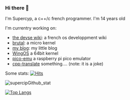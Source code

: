 ### Hi there 👋
I'm Supercyp, a c++/c french programmer. I'm 14 years old 

I'm currentry working on:
- [the devse wiki](https://devse.wiki/): a french os developpment wiki
- [brutal](https://github.com/brutal-org/brutal): a micro kernel 
- [my blog](https://supercip971.github.io): my little blog
- [WingOS](https://github.com/Supercip971/WingOS_x64) a 64bit kernel
- [pico-emu](https://github.com/Supercip971/pico-emu) a raspberry pi pico emulator
- [cpp-translate](https://github.com/Supercip971/Cpp-Translate) something.... (note: it is a joke)

Some stats:
[![Hits](https://hits.seeyoufarm.com/api/count/incr/badge.svg?url=https%3A%2F%2Fgithub.com%2FSupercip971&count_bg=%2379C83D&title_bg=%23555555&icon=&icon_color=%23E7E7E7&title=hits&edge_flat=false)](https://hits.seeyoufarm.com)

![supercipGithub_stat](https://github-readme-stats.vercel.app/api?username=Supercip971&hide=issues&show_icons=true)

[![Top Langs](https://github-readme-stats.vercel.app/api/top-langs/?username=Supercip971)](https://github.com/anuraghazra/github-readme-stats)
